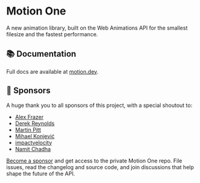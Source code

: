 # Motion One

A new animation library, built on the Web Animations API for the smallest filesize and the fastest performance.

## 📚 Documentation

Full docs are available at [motion.dev](https://motion.dev).

## 🙌 Sponsors

A huge thank you to all sponsors of this project, with a special shoutout to:

- [Alex Frazer](https://github.com/AlexFrazer)
- [Derek Reynolds](https://github.com/derekr)
- [Martin Pitt](https://github.com/Martin-Pitt)
- [Mihael Konjević](https://github.com/retro)
- [impactvelocity](https://github.com/impactvelocity)
- [Namit Chadha](https://github.com/nc)

[Become a sponsor](https://github.com/sponsors/mattgperry) and get access to the private Motion One repo. File issues, read the changelog and source code, and join discussions that help shape the future of the API.

